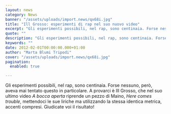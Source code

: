 ```yaml
---
layout: news
category: News
banner: "/assets/uploads/import.news/qx68i.jpg"
title: "Ill Grosso: esperimenti di rap nel suo nuovo video"
excerpt: "Gli esperimenti possibili, nel rap, sono centinaia. Forse nessuno, però, aveva mai tentato questo in particolare. A provarci è Ill Grosso, che nel suo ultimo video A bocca aperta riprende un pezzo di Maino, Here comes trouble, mettendoci le sue liriche ma utilizzando la stessa identica metrica, accenti compresi. Giudicate voi il risultato!"
quote: ""
description: "Gli esperimenti possibili, nel rap, sono centinaia. Forse nessuno, però, aveva mai tentato questo in particolare. A provarci è Ill Grosso, che nel suo ultimo video A bocca aperta riprende un pezzo di Maino, Here comes trouble, mettendoci le sue liriche ma utilizzando la stessa identica metrica, accenti compresi. Giudicate voi il risultato!"
keywords: ""
date: 2012-02-01T00:00:00.000+01:00
author: "Marta Blumi Tripodi"
cover: "/assets/uploads/import.news/qx68i.jpg"
pagination:
  enabled: true

---
```


Gli esperimenti possibili, nel rap, sono centinaia. Forse nessuno, però, aveva mai tentato questo in particolare. A provarci è Ill Grosso, che nel suo ultimo video _A bocca aperta_ riprende un pezzo di Maino, _Here comes trouble_, mettendoci le sue liriche ma utilizzando la stessa identica metrica, accenti compresi. Giudicate voi il risultato!  